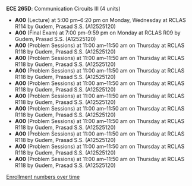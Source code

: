**ECE 265D**: Communication Circuits III (4 units)

- **A00** (Lecture) at 5:00 pm–6:20 pm on Monday, Wednesday at RCLAS R114 by Gudem, Prasad S.S. (A12525120)
- **A00** (Final Exam) at 7:00 pm–9:59 pm on Monday at RCLAS R09 by Gudem, Prasad S.S. (A12525120)
- **A00** (Problem Sessions) at 11:00 am–11:50 am on Thursday at RCLAS R118 by Gudem, Prasad S.S. (A12525120)
- **A00** (Problem Sessions) at 11:00 am–11:50 am on Thursday at RCLAS R118 by Gudem, Prasad S.S. (A12525120)
- **A00** (Problem Sessions) at 11:00 am–11:50 am on Thursday at RCLAS R118 by Gudem, Prasad S.S. (A12525120)
- **A00** (Problem Sessions) at 11:00 am–11:50 am on Thursday at RCLAS R118 by Gudem, Prasad S.S. (A12525120)
- **A00** (Problem Sessions) at 11:00 am–11:50 am on Thursday at RCLAS R118 by Gudem, Prasad S.S. (A12525120)
- **A00** (Problem Sessions) at 11:00 am–11:50 am on Thursday at RCLAS R118 by Gudem, Prasad S.S. (A12525120)
- **A00** (Problem Sessions) at 11:00 am–11:50 am on Thursday at RCLAS R118 by Gudem, Prasad S.S. (A12525120)
- **A00** (Problem Sessions) at 11:00 am–11:50 am on Thursday at RCLAS R118 by Gudem, Prasad S.S. (A12525120)
- **A00** (Problem Sessions) at 11:00 am–11:50 am on Thursday at RCLAS R118 by Gudem, Prasad S.S. (A12525120)
- **A00** (Problem Sessions) at 11:00 am–11:50 am on Thursday at RCLAS R118 by Gudem, Prasad S.S. (A12525120)

[Enrollment numbers over time](./ECE265D.tsv)
